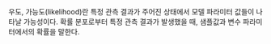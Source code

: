 우도, 가능도(likelihood)란 특정 관측 결과가 주어진 상태에서 모델 파라미터 값들이 나타날 가능성이다. 확률 분포로부터 특정 관측 결과가 발생했을 때, 샘플값과 변수 파라미터에서의 확률을 말한다. 

